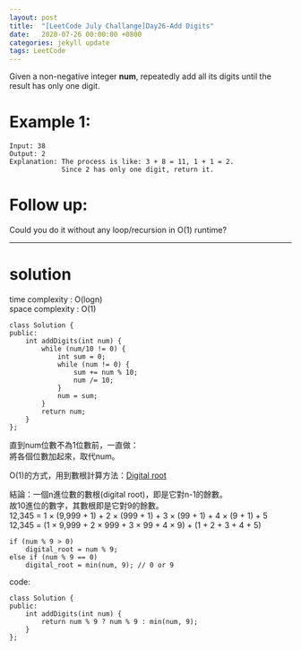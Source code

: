 ```yaml
---
layout: post
title:  "[LeetCode July Challange]Day26-Add Digits"
date:   2020-07-26 00:00:00 +0800
categories: jekyll update
tags: LeetCode
---
```

Given a non-negative integer **num**, repeatedly add all its digits until the result has only one digit.  

# Example 1:  
	Input: 38
	Output: 2 
	Explanation: The process is like: 3 + 8 = 11, 1 + 1 = 2. 
	             Since 2 has only one digit, return it.

# Follow up:  
Could you do it without any loop/recursion in O(1) runtime?

______________________  

# solution
time complexity : O(logn)  
space complexity : O(1)

	class Solution {
	public:
	    int addDigits(int num) {
	        while (num/10 != 0) {
	            int sum = 0;
	            while (num != 0) {
	                sum += num % 10;
	                num /= 10;
	            }
	            num = sum;
	        }
	        return num;
	    }
	};

直到num位數不為1位數前，一直做：  
將各個位數加起來，取代num。

O(1)的方式，用到數根計算方法：[Digital root](https://en.wikipedia.org/wiki/Digital_root#Congruence_formula)

結論：一個n進位數的數根(digital root)，即是它對n-1的餘數。  
故10進位的數字，其數根即是它對9的餘數。  
12,345 = 1 × (9,999 + 1) + 2 × (999 + 1) + 3 × (99 + 1) + 4 × (9 + 1) + 5  
12,345 = (1 × 9,999 + 2 × 999 + 3 × 99 + 4 × 9) + (1 + 2 + 3 + 4 + 5)  

	if (num % 9 > 0)
		digital_root = num % 9;
	else if (num % 9 == 0)
		digital_root = min(num, 9); // 0 or 9

code:  

	class Solution {
	public:
	    int addDigits(int num) {
	        return num % 9 ? num % 9 : min(num, 9);
	    }
	};
